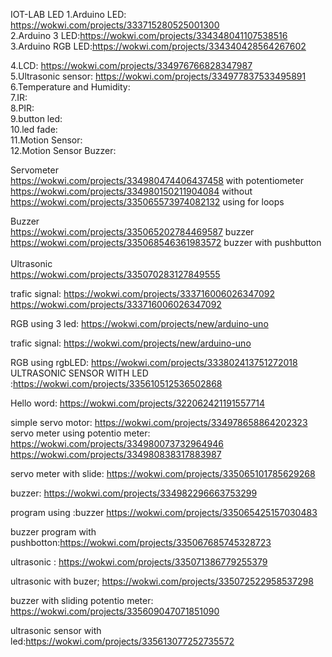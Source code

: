 IOT-LAB
LED
1.Arduino LED: https://wokwi.com/projects/333715280525001300<br>
2.Arduino 3 LED:https://wokwi.com/projects/334348041107538516<br>
3.Arduino RGB LED:https://wokwi.com/projects/334340428564267602<br>

4.LCD: https://wokwi.com/projects/334976766828347987<br>
5.Ultrasonic sensor: https://wokwi.com/projects/334977837533495891<br>
6.Temperature and Humidity:<br>
7.IR:<br>
8.PIR:<br>
9.button led:<br>
10.led fade:<br>
11.Motion Sensor:<br>
12.Motion Sensor Buzzer:<br>

Servometer<br>
https://wokwi.com/projects/334980474406437458 with potentiometer<br>
https://wokwi.com/projects/334980150211904084 without<br>
https://wokwi.com/projects/335065573974082132 using for loops<br>

Buzzer<br>
https://wokwi.com/projects/335065202784469587 buzzer<br>
https://wokwi.com/projects/335068546361983572 buzzer with pushbutton<br>
<br>
Ultrasonic<br>
https://wokwi.com/projects/335070283127849555<br>

trafic signal: https://wokwi.com/projects/333716006026347092 https://wokwi.com/projects/333716006026347092

RGB using 3 led: https://wokwi.com/projects/new/arduino-uno

trafic signal: https://wokwi.com/projects/new/arduino-uno

RGB using rgbLED: https://wokwi.com/projects/333802413751272018
ULTRASONIC SENSOR WITH LED :https://wokwi.com/projects/335610512536502868

Hello word: https://wokwi.com/projects/322062421191557714

simple servo motor: https://wokwi.com/projects/334978658864202323 servo meter using potentio meter: https://wokwi.com/projects/334980073732964946 https://wokwi.com/projects/334980838317883987

servo meter with slide: https://wokwi.com/projects/335065101785629268

buzzer: https://wokwi.com/projects/334982296663753299

program using :buzzer https://wokwi.com/projects/335065425157030483

buzzer program with pushbotton:https://wokwi.com/projects/335067685745328723

ultrasonic : https://wokwi.com/projects/335071386779255379

ultrasonic with buzer; https://wokwi.com/projects/335072522958537298

buzzer with sliding potentio meter: https://wokwi.com/projects/335609047071851090

ultrasonic sensor with led:https://wokwi.com/projects/335613077252735572

